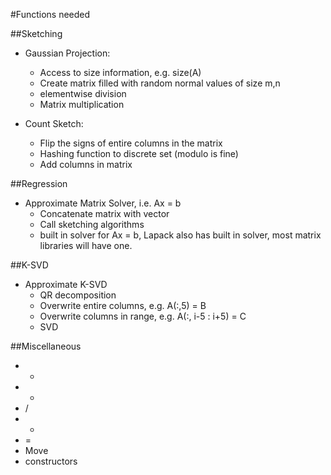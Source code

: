 #Functions needed

##Sketching
* Gaussian Projection:
  * Access to size information, e.g. size(A)
  * Create matrix filled with random normal values of size m,n
  * elementwise division
  * Matrix multiplication

* Count Sketch:
  * Flip the signs of entire columns in the matrix
  * Hashing function to discrete set (modulo is fine)
  * Add columns in matrix

##Regression
* Approximate Matrix Solver, i.e. Ax = b
  * Concatenate matrix with vector
  * Call sketching algorithms
  * built in solver for Ax = b, Lapack also has built in solver, most matrix libraries will have one.

##K-SVD
* Approximate K-SVD
  * QR decomposition
  * Overwrite entire columns, e.g. A(:,5) = B
  * Overwrite columns in range, e.g. A(:, i-5 : i+5) = C
  * SVD
 
##Miscellaneous
 * +
 * -
 * /
 * *
 * =
 * Move
 * constructors

  
